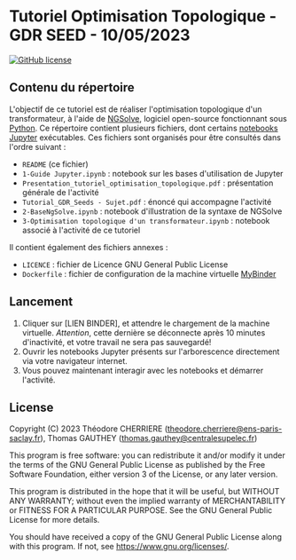 # Tutoriel Optimisation Topologique - GDR SEED - 10/05/2023

[![GitHub license](https://img.shields.io/github/license/tcherrie/tutorial_optimisation_topologique_GDR_SEED)](https://github.com/tcherrie/tutorial_optimisation_topologique_GDR_SEED)

## Contenu du répertoire
L'objectif de ce tutoriel est de réaliser l'optimisation topologique d'un transformateur, à l'aide de [NGSolve](https://ngsolve.org/), logiciel open-source fonctionnant sous [Python](https://www.python.org/). Ce répertoire contient plusieurs fichiers, dont certains [notebooks Jupyter](https://jupyter.org/) exécutables. Ces fichiers sont organisés pour être consultés dans l'ordre suivant :

- `README` (ce fichier)
- `1-Guide Jupyter.ipynb` : notebook sur les bases d'utilisation de Jupyter
- `Presentation_tutoriel_optimisation_topologique.pdf` : présentation générale de l'activité
- `Tutorial_GDR_Seeds - Sujet.pdf` : énoncé qui accompagne l'activité
- `2-BaseNgSolve.ipynb` : notebook d'illustration de la syntaxe de NGSolve
- `3-Optimisation topologique d'un transformateur.ipynb` : notebook associé à l'activité de ce tutoriel

Il contient également des fichiers annexes :
- `LICENCE` : fichier de Licence GNU General Public License
- `Dockerfile` : fichier de configuration de la machine virtuelle [MyBinder](https://mybinder.org/)

## Lancement

1. Cliquer sur [LIEN BINDER], et attendre le chargement de la machine virtuelle. *Attention*, cette dernière se déconnecte après 10 minutes d'inactivité, et votre travail ne sera pas sauvegardé!
2. Ouvrir les notebooks Jupyter présents sur l'arborescence directement via votre navigateur internet.
3. Vous pouvez maintenant interagir avec les notebooks et démarrer l'activité.

## License

Copyright (C) 2023 Théodore CHERRIERE (theodore.cherriere@ens-paris-saclay.fr), Thomas GAUTHEY (thomas.gauthey@centralesupelec.fr)

This program is free software: you can redistribute it and/or modify it under the terms of the GNU General Public License as published by the Free Software Foundation, either version 3 of the License, or any later version.

This program is distributed in the hope that it will be useful, but WITHOUT ANY WARRANTY; without even the implied warranty of MERCHANTABILITY or FITNESS FOR A PARTICULAR PURPOSE.  See the GNU General Public License for more details.

You should have received a copy of the GNU General Public License along with this program.  If not, see <https://www.gnu.org/licenses/>.
